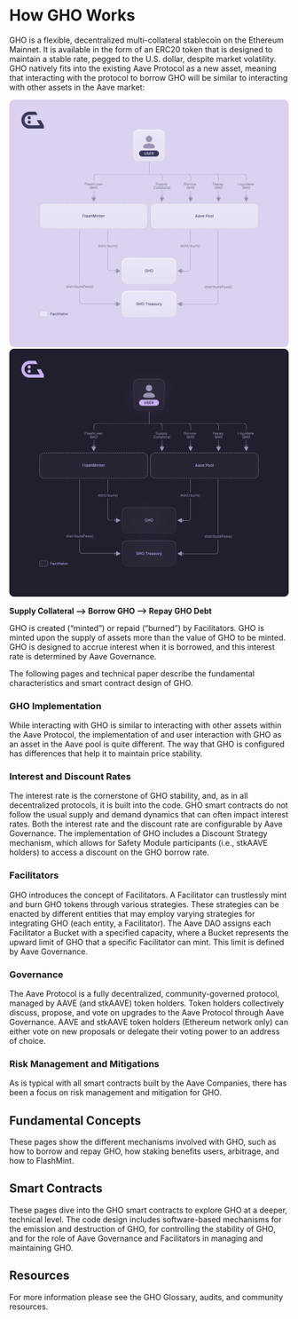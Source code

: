 # How GHO Works

GHO is a flexible, decentralized multi-collateral stablecoin on the Ethereum Mainnet. It is available in the form of an ERC20 token that is designed to maintain a stable rate, pegged to the U.S. dollar, despite market volatility. GHO natively fits into the existing Aave Protocol as a new asset, meaning that interacting with the protocol to borrow GHO will be similar to interacting with other assets in the Aave market:

![GHO_Architecture Diagram](../../assets/GHO_Architecture_dark.png#gh-dark-mode-only)
![GHO_Architecture Diagram](../../assets/GHO_Architecture.png#gh-light-mode-only)

**Supply Collateral –> Borrow GHO –> Repay GHO Debt**

GHO is created (“minted”) or repaid (“burned”) by Facilitators. GHO is minted upon the supply of assets more than the value of GHO to be minted. GHO is designed to accrue interest when it is borrowed, and this interest rate is determined by Aave Governance.

The following pages and technical paper describe the fundamental characteristics and smart contract design of GHO.

### GHO Implementation

While interacting with GHO is similar to interacting with other assets within the Aave Protocol, the implementation of and user interaction with GHO as an asset in the Aave pool is quite different. The way that GHO is configured has differences that help it to maintain price stability.

### Interest and Discount Rates

The interest rate is the cornerstone of GHO stability, and, as in all decentralized protocols, it is built into the code. GHO smart contracts do not follow the usual supply and demand dynamics that can often impact interest rates. Both the interest rate and the discount rate are configurable by Aave Governance. The implementation of GHO includes a Discount Strategy mechanism, which allows for Safety Module participants (i.e., stkAAVE holders) to access a discount on the GHO borrow rate.

### Facilitators

GHO introduces the concept of Facilitators. A Facilitator can trustlessly mint and burn GHO tokens through various strategies. These strategies can be enacted by different entities that may employ varying strategies for integrating GHO (each entity, a Facilitator). The Aave DAO assigns each Facilitator a Bucket with a specified capacity, where a Bucket represents the upward limit of GHO that a specific Facilitator can mint. This limit is defined by Aave Governance.

### Governance

The Aave Protocol is a fully decentralized, community-governed protocol, managed by AAVE (and stkAAVE) token holders. Token holders collectively discuss, propose, and vote on upgrades to the Aave Protocol through Aave Governance. AAVE and stkAAVE token holders (Ethereum network only) can either vote on new proposals or delegate their voting power to an address of choice.

### Risk Management and Mitigations

As is typical with all smart contracts built by the Aave Companies, there has been a focus on risk management and mitigation for GHO.

## Fundamental Concepts

These pages show the different mechanisms involved with GHO, such as how to borrow and repay GHO, how staking benefits users, arbitrage, and how to FlashMint.

## Smart Contracts

These pages dive into the GHO smart contracts to explore GHO at a deeper, technical level. The code design includes software-based mechanisms for the emission and destruction of GHO, for controlling the stability of GHO, and for the role of Aave Governance and Facilitators in managing and maintaining GHO.

## Resources

For more information please see the GHO Glossary, audits, and community resources.

